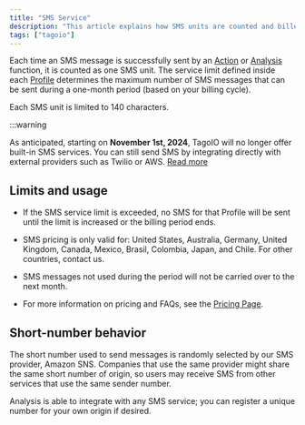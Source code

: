 ```yaml
---
title: "SMS Service"
description: "This article explains how SMS units are counted and billed in TagoIO, outlines limits and country coverage, and provides important notices about service discontinuation and short-number behavior."
tags: ["tagoio"]
---
```

Each time an SMS message is successfully sent by an [Action](/docs/tagoio/actions/) or [Analysis](/docs/tagoio/analysis/) function, it is counted as one SMS unit. The service limit defined inside each [Profile](../account/profiles) determines the maximum number of SMS messages that can be sent during a one-month period (based on your billing cycle).

Each SMS unit is limited to 140 characters.

:::warning

As anticipated, starting on **November 1st, 2024**, TagoIO will no longer offer built-in SMS services. You can still send SMS by integrating directly with external providers such as Twilio or AWS. [Read more](https://help.tago.io/portal/en/community/topic/tagoio-will-soon-stop-providing-sms-and-emails-services)



## Limits and usage

- If the SMS service limit is exceeded, no SMS for that Profile will be sent until the limit is increased or the billing period ends.

- SMS pricing is only valid for: United States, Australia, Germany, United Kingdom, Canada, Mexico, Brasil, Colombia, Japan, and Chile. For other countries, contact us.
- SMS messages not used during the period will not be carried over to the next month.
- For more information on pricing and FAQs, see the [Pricing Page](https://tago.io/pricing/).

## Short-number behavior
The short number used to send messages is randomly selected by our SMS provider, Amazon SNS. Companies that use the same provider might share the same short number of origin, so users may receive SMS from other services that use the same sender number.

Analysis is able to integrate with any SMS service; you can register a unique number for your own origin if desired.